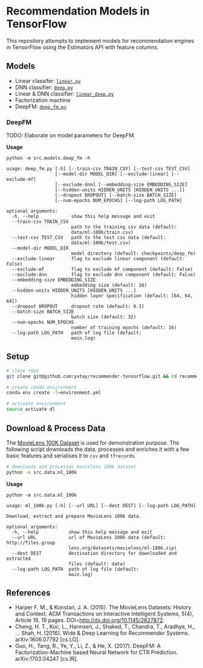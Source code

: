# Recommendation Models in TensorFlow

This repository attempts to implement models for recommendation engines in TensorFlow using the Estimators API with feature columns. 

## Models

- Linear classifer: [`linear.py`](src/models/linear.py)
- DNN classifier: [`deep.py`](src/models/deep.py)
- Linear & DNN classifier: [`linear_deep.py`](src/models/linear_deep.py)
- Factorization machine
- DeepFM: [`deep_fm.py`](src/models/deep_fm.py)

### DeepFM

TODO: Elaborate on model parameters for DeepFM.

**Usage**
```
python -m src.models.deep_fm -h

usage: deep_fm.py [-h] [--train-csv TRAIN_CSV] [--test-csv TEST_CSV]
                  [--model-dir MODEL_DIR] [--exclude-linear] [--exclude-mf]
                  [--exclude-dnn] [--embedding-size EMBEDDING_SIZE]
                  [--hidden-units HIDDEN_UNITS [HIDDEN_UNITS ...]]
                  [--dropout DROPOUT] [--batch-size BATCH_SIZE]
                  [--num-epochs NUM_EPOCHS] [--log-path LOG_PATH]

optional arguments:
  -h, --help            show this help message and exit
  --train-csv TRAIN_CSV
                        path to the training csv data (default:
                        data/ml-100k/train.csv)
  --test-csv TEST_CSV   path to the test csv data (default:
                        data/ml-100k/test.csv)
  --model-dir MODEL_DIR
                        model directory (default: checkpoints/deep_fm)
  --exclude-linear      flag to exclude linear component (default: False)
  --exclude-mf          flag to exclude mf component (default: False)
  --exclude-dnn         flag to exclude dnn component (default: False)
  --embedding-size EMBEDDING_SIZE
                        embedding size (default: 16)
  --hidden-units HIDDEN_UNITS [HIDDEN_UNITS ...]
                        hidden layer specification (default: [64, 64, 64])
  --dropout DROPOUT     dropout rate (default: 0.1)
  --batch-size BATCH_SIZE
                        batch size (default: 32)
  --num-epochs NUM_EPOCHS
                        number of training epochs (default: 16)
  --log-path LOG_PATH   path of log file (default:
                        main.log)
```

## Setup

```bash
# clone repo
git clone git@github.com:yxtay/recommender-tensorflow.git && cd recommender-tensorflow

# create conda environment
conda env create -f=environment.yml

# activate environment
source activate dl
```
## Download & Process Data

The [MovieLens 100K Dataset](https://grouplens.org/datasets/movielens/100k/) is used for demonstration purpose. The following script downloads the data, processes and enriches it with a few basic features and serialises it to `csv` and `tfrecords`.

```bash
# downloads and processes movielens 100k dataset
python -m src.data.ml_100k
```

**Usage**

```
python -m src.data.ml_100k

usage: ml_100k.py [-h] [--url URL] [--dest DEST] [--log-path LOG_PATH]

Download, extract and prepare MovieLens 100k data.

optional arguments:
  -h, --help           show this help message and exit
  --url URL            url of MovieLens 100k data (default: http://files.group
                       lens.org/datasets/movielens/ml-100k.zip)
  --dest DEST          destination directory for downloaded and extracted
                       files (default: data)
  --log-path LOG_PATH  path of log file (default:
                       main.log)
```

## References

- Harper F. M., & Konstan, J. A. (2015). The MovieLens Datasets: History and Context. ACM Transactions on Interactive Intelligent Systems, 5(4), Article 19, 19 pages. DOI=http://dx.doi.org/10.1145/2827872.
- Cheng, H. T., Koc, L., Harmsen, J., Shaked, T., Chandra, T., Aradhye, H., ... Shah, H. (2016). Wide & Deep Learning for Recommender Systems. arXiv:1606.07792 \[cs.LG\].
- Guo, H., Tang, R., Ye, Y., Li, Z., & He, X. (2017). DeepFM: A Factorization-Machine based Neural Network for CTR Prediction. arXiv:1703.04247 \[cs.IR\].
